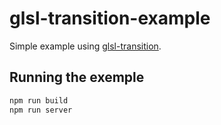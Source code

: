 glsl-transition-example
===

Simple example using [glsl-transition](https://npmjs.org/package/glsl-transition).

Running the exemple
---

```bash
npm run build
npm run server
```
